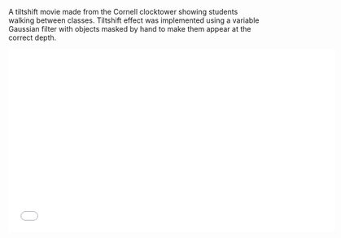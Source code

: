 A tiltshift movie made from the Cornell clocktower showing students walking
between classes.  Tiltshift effect was implemented using a variable Gaussian
filter with objects masked by hand to make them appear at the correct depth.

<iframe style='position:relative;display:block;margin:auto' width="640" height="360" src="//www.youtube.com/embed/VM_GZTc0crg?rel=0?vq=720p" frameborder="0" allowfullscreen></iframe>
